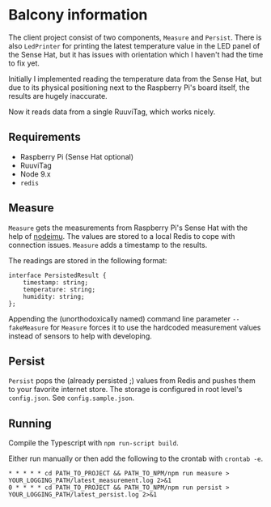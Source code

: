 # Balcony information

The client project consist of two components, `Measure` and `Persist`. There is also `LedPrinter` for printing the latest temperature value in the LED panel of the Sense Hat, but it has issues with orientation which I haven't had the time to fix yet.

Initially I implemented reading the temperature data from the Sense Hat, but due to its physical positioning next to the Raspberry Pi's board itself, the results are hugely inaccurate.

Now it reads data from a single RuuviTag, which works nicely.

## Requirements
* Raspberry Pi (Sense Hat optional)
* RuuviTag
* Node 9.x
* `redis`

## Measure

`Measure` gets the measurements from Raspberry Pi's Sense Hat with the help of [nodeimu](https://github.com/rupnikj/nodeimu). The values are stored to a local Redis to cope with connection issues. `Measure` adds a timestamp to the results.

The readings are stored in the following format:
```
interface PersistedResult {
    timestamp: string;
    temperature: string;
    humidity: string;
};
```

Appending the (unorthodoxically named) command line parameter `--fakeMeasure` for `Measure` forces it to use the hardcoded measurement
values instead of sensors to help with developing.

## Persist

`Persist` pops the (already persisted ;) values from Redis and pushes them to your favorite internet store.
The storage is configured in root level's `config.json`. See `config.sample.json`.

## Running

Compile the Typescript with `npm run-script build`.

Either run manually or then add the following to the crontab with `crontab -e`.
```
* * * * * cd PATH_TO_PROJECT && PATH_TO_NPM/npm run measure > YOUR_LOGGING_PATH/latest_measurement.log 2>&1
0 * * * * cd PATH_TO_PROJECT && PATH_TO_NPM/npm run persist > YOUR_LOGGING_PATH/latest_persist.log 2>&1
```
